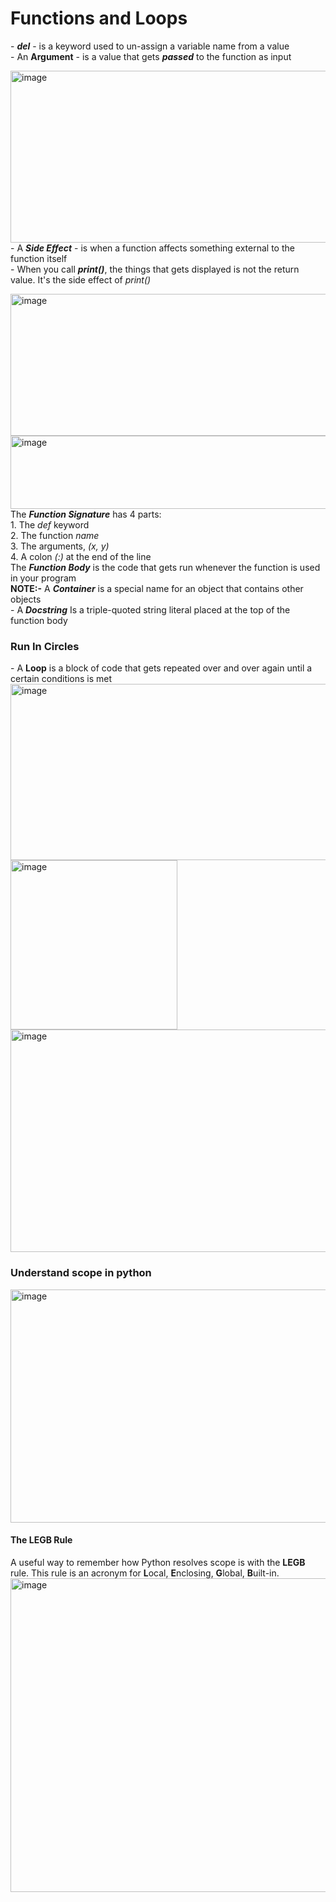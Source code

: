 <h1>Functions and Loops</h1>
<p>
 - <b><i>del</i></b> - is a keyword used to un-assign a variable name from a value <br>
 - An <b>Argument</b> - is a value that gets <i><b>passed</b></i> to the function as input
</p>
<p>
 <img width="703" height="275" alt="image" src="https://github.com/user-attachments/assets/cc09ca99-236c-48fe-803b-1703f3ec2fbb" /> <br>
 - A <b><i>Side Effect</i></b> - is when a function affects something external to the function itself <br>
 - When you call <b><i>print()</i></b>, the things that gets displayed is not the return value. It's the side effect of <i>print()</i>
</p>
<p>
 <img width="740" height="227" alt="image" src="https://github.com/user-attachments/assets/3b5b7a17-0f66-4eba-b1e4-cef14c26a74a" /> <br>
<img width="675" height="117" alt="image" src="https://github.com/user-attachments/assets/e76bfbfb-991b-4dc5-9fd7-a52169dc76f5" /> <br>
The <i><b>Function Signature</b></i> has 4 parts: <br>
1. The <i>def</i> keyword <br>
2. The function <i>name</i> <br>
3. The arguments, <i>(x, y)</i> <br>
4. A colon <i>(:)</i> at the end of the line <br>
The <i><b>Function Body</b></i> is the code that gets run whenever the function is used in your program <br>
 <b>NOTE:-</b> A <b><i>Container</i></b> is a special name for an object that contains other objects <br>
 - A <b><i>Docstring</i></b> Is a triple-quoted string literal placed at the top of the function body
</p>
<p>
 <h3>Run In Circles</h3>
 - A <b>Loop</b> is a block of code that gets repeated over and over again until a certain conditions is met <br>
 <img width="693" height="282" alt="image" src="https://github.com/user-attachments/assets/bcdf2b90-774a-4640-9249-ce6d502ea76a" /> <img width="267" height="271" alt="image" src="https://github.com/user-attachments/assets/65120501-5d58-407d-a59a-52c36e074be0" /> <img width="726" height="356" alt="image" src="https://github.com/user-attachments/assets/9379596b-9ba8-4d0c-8acd-4361b0bf7c25" />
</p>
<p>
 <h3>Understand scope in python</h3>
 <img width="733" height="373" alt="image" src="https://github.com/user-attachments/assets/991e1453-e9fe-4466-a244-70d5d71ea773" /> <br>

<h4>The LEGB Rule</h4>
A useful way to remember how Python resolves scope is with the
 <b>LEGB</b> rule. This rule is an acronym for <b>L</b>ocal, <b>E</b>nclosing, <b>G</b>lobal, <b>B</b>uilt-in. <br>
 <img width="736" height="502" alt="image" src="https://github.com/user-attachments/assets/8304db2b-6af4-4d20-8c19-7391229dc8e5" />

</p>

